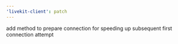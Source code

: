 ```yaml
---
'livekit-client': patch
---
```


add method to prepare connection for speeding up subsequent first connection attempt
